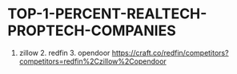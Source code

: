# TOP-1-PERCENT-REALTECH-PROPTECH-COMPANIES
1. zillow 2. redfin 3. opendoor https://craft.co/redfin/competitors?competitors=redfin%2Czillow%2Copendoor
